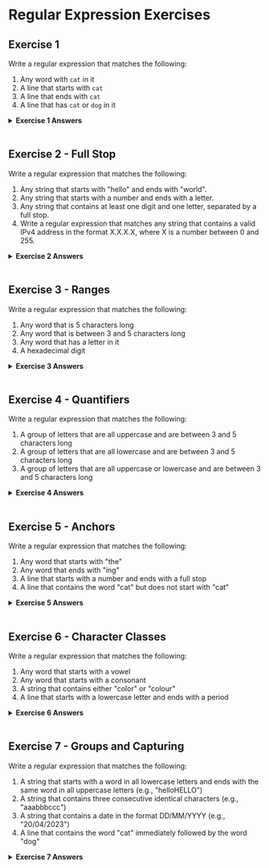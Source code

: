 # Regular Expression Exercises

## Exercise 1

Write a regular expression that matches the following:

1. Any word with `cat` in it
2. A line that starts with `cat`
3. A line that ends with `cat`
4. A line that has `cat` or `dog` in it


<details>
    <summary><strong>Exercise 1 Answers</strong></summary>

   1. Any word with `cat` in it
   > `.*cat.*`
   2. A line that starts with `cat`
   > `^cat.*`
   3. A line that ends with `cat`
   > `.*cat$`
   4. A line that has `cat` or `dog` in it
   > `.*(cat|dog).*`

</details>

<br/>

## Exercise 2 - Full Stop

Write a regular expression that matches the following:

1. Any string that starts with "hello" and ends with "world".
2. Any string that starts with a number and ends with a letter.
3. Any string that contains at least one digit and one letter, separated by a full stop.
4. Write a regular expression that matches any string that contains a valid IPv4 address in the format X.X.X.X, where X is a number between 0 and 255.

<details>
    <summary><strong>Exercise 2 Answers</strong></summary>

   1. Any string that starts with "hello" and ends with "world".
   > `^hello.*world$`
   2. Any string that starts with a number and ends with a letter.
   > `^[0-9].*[a-zA-Z]$`
   3. Any string that contains at least one digit and one letter, separated by a full stop.
   > `^[0-9]+[.][a-zA-Z]+$`
   4. Write a regular expression that matches any string that contains a valid IPv4 address in the format X.X.X.X, where X is a number between 0 and 255.
   > `^([0-9]|[1-9][0-9]|1[0-9][0-9]|2[0-4][0-9]|25[0-5])[.]([0-9]|[1-9][0-9]|1[0-9][0-9]|2[0-4][0-9]|25[0-5])[.]([0-9]|[1-9][0-9]|1[0-9][0-9]|2[0-4][0-9]|25[0-5])[.]([0-9]|[1-9][0-9]|1[0-9][0-9]|2[0-4][0-9]|25[0-5])$`

</details>

<br/>

## Exercise 3 - Ranges

Write a regular expression that matches the following:

1. Any word that is 5 characters long
2. Any word that is between 3 and 5 characters long
3. Any word that has a letter in it
4. A hexadecimal digit


<details>
    <summary><strong>Exercise 3 Answers</strong></summary>

   1. Any word that is 5 characters long
   > `^.{5}$`
   2. Any word that is between 3 and 5 characters long
   > `^.{3,5}$`
   3. Any word that has a letter in it
   > `^[a-zA-Z]+$`
   4. A hexadecimal digit
   > `^[0-9a-fA-F]+$`

</details>

<br/>

## Exercise 4 - Quantifiers

Write a regular expression that matches the following:

1. A group of letters that are all uppercase and are between 3 and 5 characters long
2. A group of letters that are all lowercase and are between 3 and 5 characters long
3. A group of letters that are all uppercase or lowercase and are between 3 and 5 characters long

<details>
    <summary><strong>Exercise 4 Answers</strong></summary>

   1. A group of letters that are all uppercase and are between 3 and 5 characters long
   > `^[A-Z]{3,5}$`
   2. A group of letters that are all lowercase and are between 3 and 5 characters long
   > `^[a-z]{3,5}$`
   3. A group of letters that are all uppercase or lowercase and are between 3 and 5 characters long
   > `^[a-zA-Z]{3,5}$`

</details>

<br>

## Exercise 5 - Anchors

Write a regular expression that matches the following:

1. Any word that starts with "the"
2. Any word that ends with "ing"
3. A line that starts with a number and ends with a full stop
4. A line that contains the word "cat" but does not start with "cat"

<details>
    <summary><strong>Exercise 5 Answers</strong></summary>

   1. Any word that starts with "the"
   > ^the.*
   2. Any word that ends with "ing"
   > .*ing$
   3. A line that starts with a number and ends with a full stop
   > ^[0-9].*\.$
   4. A line that contains the word "cat" but does not start with "cat"
   > ^(?!cat).*cat.*$

</details>

<br/>

## Exercise 6 - Character Classes

Write a regular expression that matches the following:

1. Any word that starts with a vowel
2. Any word that starts with a consonant
3. A string that contains either "color" or "colour"
4. A line that starts with a lowercase letter and ends with a period

<details>
    <summary><strong>Exercise 6 Answers</strong></summary>

   1. Any word that starts with a vowel
   > ^[aeiouAEIOU].*$
   2. Any word that starts with a consonant
   > ^[^aeiouAEIOU].*$
   3. A string that contains either "color" or "colour"
   > .*colou?r.*
   4. A line that starts with a lowercase letter and ends with a period
   > ^[a-z].*\.$

</details>

<br/>

## Exercise 7 - Groups and Capturing

Write a regular expression that matches the following:

1. A string that starts with a word in all lowercase letters and ends with the same word in all uppercase letters (e.g., "helloHELLO")
2. A string that contains three consecutive identical characters (e.g., "aaabbbccc")
3. A string that contains a date in the format DD/MM/YYYY (e.g., "20/04/2023")
4. A line that contains the word "cat" immediately followed by the word "dog"

<details>
    <summary><strong>Exercise 7 Answers</strong></summary>

   1. A string that starts with a word in all lowercase letters and ends with the same word in all uppercase letters (e.g., "helloHELLO")
       > ^([a-z]+)([A-Z]+)$
   2. A string that contains three consecutive identical characters (e.g., "aaabbbccc")
       > ^.*(.)\1\1.*$
   3. A string that contains a date in the format DD/MM/YYYY (e.g., "20/04/2023")
       > ^(0[1-9]|[12][0-9]|3[01])\/(0[1-9]|1[0-2])\/\d{4}$
   4. A line that contains the word "cat" immediately followed by the word "dog"
       > .*cat(?=.*dog).*

</details>